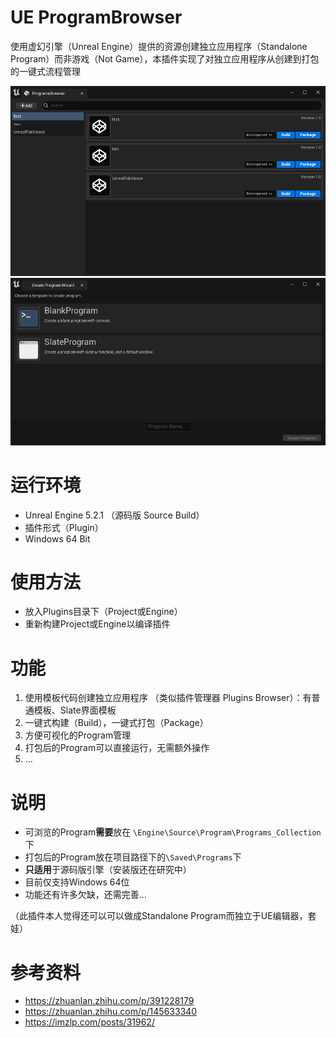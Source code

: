 # UE ProgramBrowser

使用虚幻引擎（Unreal Engine）提供的资源创建独立应用程序（Standalone Program）而非游戏（Not Game），本插件实现了对独立应用程序从创建到打包的一键式流程管理

![Program Browser](./Resources/1.png)
![Create Program](./Resources/2.png)

# 运行环境

- Unreal Engine 5.2.1 （源码版 Source Build）
- 插件形式（Plugin）
- Windows 64 Bit

# 使用方法
- 放入Plugins目录下（Project或Engine）
- 重新构建Project或Engine以编译插件

# 功能

1. 使用模板代码创建独立应用程序 （类似插件管理器 Plugins Browser）：有普通模板、Slate界面模板
2. 一键式构建（Build），一键式打包（Package）
3. 方便可视化的Program管理
4. 打包后的Program可以直接运行，无需额外操作
5. ...

# 说明

- 可浏览的Program**需要**放在 `\Engine\Source\Program\Programs_Collection`下
- 打包后的Program放在项目路径下的`\Saved\Programs`下
- **只适用**于源码版引擎（安装版还在研究中）
- 目前仅支持Windows 64位
- 功能还有许多欠缺，还需完善...

（此插件本人觉得还可以可以做成Standalone Program而独立于UE编辑器，套娃）

# 参考资料

- https://zhuanlan.zhihu.com/p/391228179
- https://zhuanlan.zhihu.com/p/145633340
- https://imzlp.com/posts/31962/

